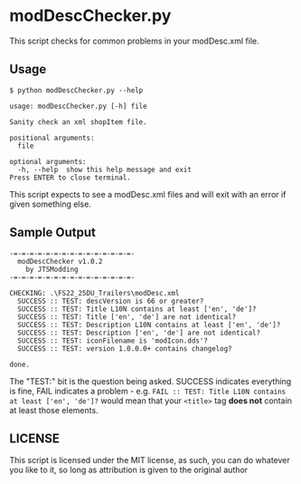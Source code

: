 # modDescChecker.py

This script checks for common problems in your modDesc.xml file.

## Usage

```shell
$ python modDescChecker.py --help

usage: modDescChecker.py [-h] file

Sanity check an xml shopItem file.

positional arguments:
  file

optional arguments:
  -h, --help  show this help message and exit
Press ENTER to close terminal.

```

This script expects to see a modDesc.xml files and will exit with an error if given something else.

## Sample Output

```text
-=-=-=-=-=-=-=-=-=-=-=-=-=-=-=-
  modDescChecker v1.0.2
    by JTSModding
-=-=-=-=-=-=-=-=-=-=-=-=-=-=-=-

CHECKING: .\FS22_25DU_Trailers\modDesc.xml
  SUCCESS :: TEST: descVersion is 66 or greater?
  SUCCESS :: TEST: Title L10N contains at least ['en', 'de']?
  SUCCESS :: TEST: Title ['en', 'de'] are not identical?
  SUCCESS :: TEST: Description L10N contains at least ['en', 'de']?
  SUCCESS :: TEST: Description ['en', 'de'] are not identical?
  SUCCESS :: TEST: iconFilename is 'modIcon.dds'?
  SUCCESS :: TEST: version 1.0.0.0+ contains changelog?

done.
```

The "TEST:" bit is the question being asked.  SUCCESS indicates everything is fine, FAIL indicates a problem - e.g. `FAIL :: TEST: Title L10N contains at least ['en', 'de']?` would mean that your `<title>` tag __does not__ contain at least those elements.

## LICENSE

This script is licensed under the MIT license, as such, you can do whatever you like to it, so long as attribution is given to the original author

